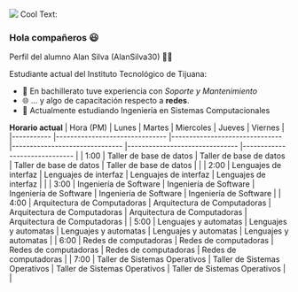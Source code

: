 ![](https://images.cooltext.com/5508513.png)
<a href="http://cooltext.com" target="_top"><img src="https://cooltext.com/images/ct_pixel.gif" width="80" height="15" alt="Cool Text: Logo and Graphics Generator" border="0" /></a>
### Hola compañeros 😃


Perfil del alumno Alan Silva (AlanSilva30) 🎇🎇

Estudiante actual del Instituto Tecnológico de Tijuana:

- 🔧 En bachillerato tuve experiencia con *Soporte y Mantenimiento*
- 🌐 ... y algo de capacitación respecto a **redes**.
- 📲 Actualmente estudiando Ingeniería en Sistemas Computacionales

**Horario actual**
| Hora (PM) 	| Lunes                         	| Martes                        	| Miercoles                     	| Jueves                        	| Viernes                      	|
|-----------	|-------------------------------	|-------------------------------	|-------------------------------	|-------------------------------	|------------------------------	|
| 1:00      	| Taller de base de datos       	| Taller de base de datos       	| Taller de base de datos       	| Taller de base de datos       	|                              	|
| 2:00      	| Lenguajes de interfaz         	| Lenguajes de interfaz         	| Lenguajes de interfaz         	| Lenguajes de interfaz         	|                              	|
| 3:00      	| Ingeniería de Software        	| Ingeniería de Software        	| Ingeniería de Software        	| Ingeniería de Software        	| Ingeniería de Software       	|
| 4:00      	| Arquitectura de Computadoras  	| Arquitectura de Computadoras  	| Arquitectura de Computadoras  	| Arquitectura de Computadoras  	| Arquitectura de Computadoras 	|
| 5:00      	| Lenguajes  y automatas        	| Lenguajes  y automatas        	| Lenguajes  y automatas        	| Lenguajes  y automatas        	| Lenguajes  y automatas       	|
| 6:00      	| Redes de computadoras         	| Redes de computadoras         	| Redes de computadoras         	| Redes de computadoras         	| Redes de computadoras        	|
| 7:00      	| Taller de Sistemas Operativos 	| Taller de Sistemas Operativos 	| Taller de Sistemas Operativos 	| Taller de Sistemas Operativos 	|                              	|

